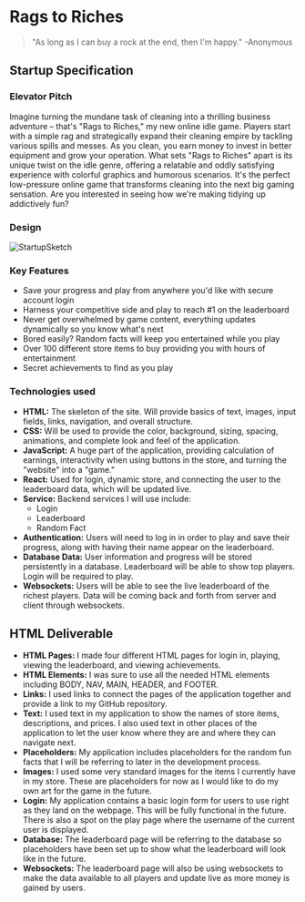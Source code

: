 # Rags to Riches
> "As long as I can buy a rock at the end, then I'm happy." -Anonymous
## Startup Specification
### Elevator Pitch
Imagine turning the mundane task of cleaning into a thrilling business adventure – that's "Rags to Riches," my new online idle game. Players start with a simple rag and strategically expand their cleaning empire by tackling various spills and messes. As you clean, you earn money to invest in better equipment and grow your operation. What sets "Rags to Riches" apart is its unique twist on the idle genre, offering a relatable and oddly satisfying experience with colorful graphics and humorous scenarios. It's the perfect low-pressure online game that transforms cleaning into the next big gaming sensation. Are you interested in seeing how we're making tidying up addictively fun?
### Design
![StartupSketch](https://github.com/user-attachments/assets/372d0877-d494-4658-b4ed-ef12ddd2e046)
### Key Features
- Save your progress and play from anywhere you'd like with secure account login
- Harness your competitive side and play to reach #1 on the leaderboard
- Never get overwhelmed by game content, everything updates dynamically so you know what's next
- Bored easily? Random facts will keep you entertained while you play
- Over 100 different store items to buy providing you with hours of entertainment
- Secret achievements to find as you play
### Technologies used
- **HTML:** The skeleton of the site. Will provide basics of text, images, input fields, links, navigation, and overall structure.
- **CSS:** Will be used to provide the color, background, sizing, spacing, animations, and complete look and feel of the application.
- **JavaScript:** A huge part of the application, providing calculation of earnings, interactivity when using buttons in the store, and turning the "website" into a "game."
- **React:** Used for login, dynamic store, and connecting the user to the leaderboard data, which will be updated live.
- **Service:** Backend services I will use include:
  - Login
  - Leaderboard
  - Random Fact
- **Authentication:** Users will need to log in in order to play and save their progress, along with having their name appear on the leaderboard.
- **Database Data:** User information and progress will be stored persistently in a database. Leaderboard will be able to show top players. Login will be required to play.
- **Websockets:** Users will be able to see the live leaderboard of the richest players. Data will be coming back and forth from server and client through websockets.
## HTML Deliverable
- **HTML Pages:** I made four different HTML pages for login in, playing, viewing the leaderboard, and viewing achievements.
- **HTML Elements:** I was sure to use all the needed HTML elements including BODY, NAV, MAIN, HEADER, and FOOTER.
- **Links:** I used links to connect the pages of the application together and provide a link to my GitHub repository.
- **Text:** I used text in my application to show the names of store items, descriptions, and prices. I also used text in other places of the application to let the user know where they are and where they can navigate next.
- **Placeholders:** My application includes placeholders for the random fun facts that I will be referring to later in the development process.
- **Images:** I used some very standard images for the items I currently have in my store. These are placeholders for now as I would like to do my own art for the game in the future.
- **Login:** My application contains a basic login form for users to use right as they land on the webpage. This will be fully functional in the future. There is also a spot on the play page where the username of the current user is displayed.
- **Database:** The leaderboard page will be referring to the database so placeholders have been set up to show what the leaderboard will look like in the future.
- **Websockets:** The leaderboard page will also be using websockets to make the data available to all players and update live as more money is gained by users.
